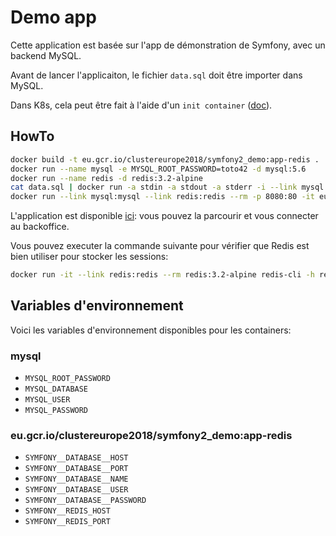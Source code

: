 # Demo app

Cette application est basée sur l'app de démonstration de Symfony, avec un backend MySQL.

Avant de lancer l'applicaiton, le fichier ``data.sql`` doit être importer dans MySQL.

Dans K8s, cela peut être fait à l'aide d'un ``init container`` ([doc](http://kubernetes.io/docs/user-guide/production-pods/#handling-initialization)).

## HowTo

```bash
docker build -t eu.gcr.io/clustereurope2018/symfony2_demo:app-redis .
docker run --name mysql -e MYSQL_ROOT_PASSWORD=toto42 -d mysql:5.6
docker run --name redis -d redis:3.2-alpine
cat data.sql | docker run -a stdin -a stdout -a stderr -i --link mysql:mysql --rm mysql:5.6 sh -c 'exec mysql -hmysql -uroot -ptoto42'
docker run --link mysql:mysql --link redis:redis --rm -p 8080:80 -it eu.gcr.io/clustereurope2018/symfony2_demo:app-redis
```


L'application est disponible [ici](http://localhost:8080): vous pouvez la parcourir et vous connecter au backoffice.

Vous pouvez executer la commande suivante pour vérifier que Redis est bien utiliser pour stocker les sessions:

```bash
docker run -it --link redis:redis --rm redis:3.2-alpine redis-cli -h redis -p 6379 keys '*'
```

## Variables d'environnement

Voici les variables d'environnement disponibles pour les containers:

### mysql

* ``MYSQL_ROOT_PASSWORD``
* ``MYSQL_DATABASE``
* ``MYSQL_USER``
* ``MYSQL_PASSWORD``

### eu.gcr.io/clustereurope2018/symfony2_demo:app-redis

* ``SYMFONY__DATABASE__HOST``
* ``SYMFONY__DATABASE__PORT``
* ``SYMFONY__DATABASE__NAME``
* ``SYMFONY__DATABASE__USER``
* ``SYMFONY__DATABASE__PASSWORD``
* ``SYMFONY__REDIS_HOST``
* ``SYMFONY__REDIS_PORT``
